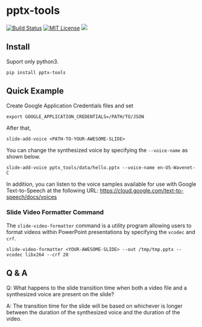 # pptx-tools

[![Build Status](https://github.com/iory/pptx-tools/workflows/Run%20Tests/badge.svg?branch=master)](https://github.com/iory/pptx-tools/actions)
[![MIT License](http://img.shields.io/badge/license-MIT-blue.svg?style=flat)](LICENSE)
[![](https://badge.fury.io/py/pptx-tools.svg)](https://pypi.org/project/pptx-tools/)

## Install

Suport only python3.

```
pip install pptx-tools
```

## Quick Example

Create Google Application Credentials files and set

```
export GOOGLE_APPLICATION_CREDENTIALS=/PATH/TO/JSON
```

After that,

```
slide-add-voice <PATH-TO-YOUR-AWESOME-SLIDE>
```

You can change the synthesized voice by specifying the `--voice-name` as shown below.

```
slide-add-voice pptx_tools/data/hello.pptx --voice-name en-US-Wavenet-C
```

In addition, you can listen to the voice samples available for use with Google Text-to-Speech at the following URL: https://cloud.google.com/text-to-speech/docs/voices

### Slide Video Formatter Command

The `slide-video-formatter` command is a utility program allowing users to format videos within PowerPoint presentations by specifying the `vcodec` and `crf`.

```
slide-video-formatter <YOUR-AWESOME-SLIDE> --out /tmp/tmp.pptx --vcodec libx264 --crf 28
```

## Q & A

Q: What happens to the slide transition time when both a video file and a synthesized voice are present on the slide?

A: The transition time for the slide will be based on whichever is longer between the duration of the synthesized voice and the duration of the video.

